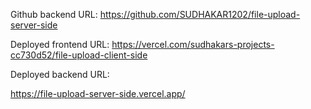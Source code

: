 Github backend URL:
https://github.com/SUDHAKAR1202/file-upload-server-side

Deployed frontend URL:
https://vercel.com/sudhakars-projects-cc730d52/file-upload-client-side

Deployed backend URL:

https://file-upload-server-side.vercel.app/
